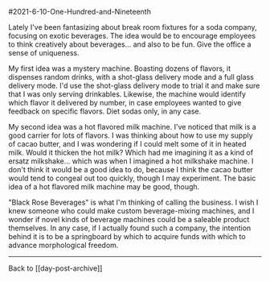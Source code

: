 #2021-6-10-One-Hundred-and-Nineteenth

Lately I've been fantasizing about break room fixtures for a soda company, focusing on exotic beverages.  The idea would be to encourage employees to think creatively about beverages... and also to be fun.  Give the office a sense of uniqueness.

My first idea was a mystery machine.  Boasting dozens of flavors, it dispenses random drinks, with a shot-glass delivery mode and a full glass delivery mode.  I'd use the shot-glass delivery mode to trial it and make sure that I was only serving drinkables.  Likewise, the machine would identify which flavor it delivered by number, in case employees wanted to give feedback on specific flavors.  Diet sodas only, in any case.

My second idea was a hot flavored milk machine.  I've noticed that milk is a good carrier for lots of flavors.  I was thinking about how to use my supply of cacao butter, and I was wondering if I could melt some of it in heated milk.  Would it thicken the hot milk?  Which had me imagining it as a kind of ersatz milkshake... which was when I imagined a hot milkshake machine.  I don't think it would be a good idea to do, because I think the cacao butter would tend to congeal out too quickly, though I may experiment.  The basic idea of a hot flavored milk machine may be good, though.

"Black Rose Beverages" is what I'm thinking of calling the business.  I wish I knew someone who could make custom beverage-mixing machines, and I wonder if novel kinds of beverage machines could be a saleable product themselves.  In any case, if I actually found such a company, the intention behind it is to be a springboard by which to acquire funds with which to advance morphological freedom.

---
Back to [[day-post-archive]]